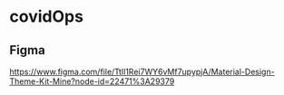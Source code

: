 # covidOps

## Figma

https://www.figma.com/file/TtIl1Rei7WY6vMf7upypjA/Material-Design-Theme-Kit-Mine?node-id=22471%3A29379
